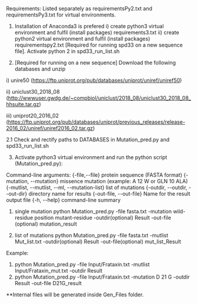 Requirements:
 Listed separately as requirementsPy2.txt and requirementsPy3.txt for virtual environments.


1. Installation of Anaconda3 is prefered
 i) create python3 virtual environment and fulfil (install packages) requirements3.txt
 ii) create python2 virtual environment and fulfil (install packages) requirementspy2.txt [Required for running spd33 on a new sequence file]. Activate python 2 in spd33_run_list.sh


2. [Required for running on a new sequence] Download the following databases and unzip
 
 i) unire50 (https://ftp.uniprot.org/pub/databases/uniprot/uniref/uniref50)
 
 ii) uniclust30_2018_08 (http://wwwuser.gwdg.de/~compbiol/uniclust/2018_08/uniclust30_2018_08_hhsuite.tar.gz)
 
 iii) uniprot20_2016_02 (https://ftp.uniprot.org/pub/databases/uniprot/previous_releases/release-2016_02/uniref/uniref2016_02.tar.gz)

 2.1 Check and rectify paths to DATABASES in Mutation_pred.py and spd33_run_list.sh


3. Activate python3 virtual environment and run the python script (Mutation_pred.py):

Command-line arguments:
  {-file,--file}	protein sequence (FASTA format)
  {-mutation, --mutation}	missence mutation (example: A 12 W or GLN 10 ALA)
  {-mutlist, --mutlist, --ml, --mutation-list}	list of mutations
  {-outdir, --outdir, --out-dir}	directory name for results
  {-out-file, --out-file} Name for the result output file
  {-h, --help}	command-line summary
  

 1) single mutation
 python Mutation_pred.py -file fasta.txt -mutation wild-residue position mutant-residue  -outdir(optional) Result -out-file (optional) mutation_result
 
 2) list of mutations
 python Mutation_pred.py -file fasta.txt -mutlist Mut_list.txt -outdir(optional) Result -out-file(optional) mut_list_Result




Example:
1) python Mutation_pred.py -file Input/Frataxin.txt -mutlist Input/Frataxin_mut.txt -outdir Result
2) python Mutation_pred.py -file Input/Frataxin.txt -mutation D 21 G  -outdir Result -out-file D21G_result


**Internal files will be generated inside Gen_Files folder.
